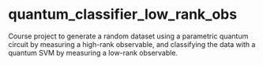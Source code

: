 # quantum_classifier_low_rank_obs
Course project to generate a random dataset using a parametric quantum circuit by measuring a high-rank observable, and classifying the data with a quantum SVM by measuring a low-rank observable.
